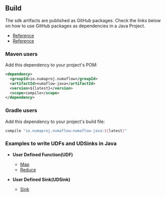 ## Build

The sdk artifacts are published as GitHub packages. Check the links below on how to use GitHub packages as dependencies in a Java Project.
- [Reference](https://docs.github.com/en/packages/working-with-a-github-packages-registry/working-with-the-apache-maven-registry)
- [Reference](https://github.com/orgs/community/discussions/26634#discussioncomment-3252638)
### Maven users

Add this dependency to your project's POM:

```xml
<dependency>
  <groupId>io.numaproj.numaflow</groupId>
  <artifactId>numaflow-java</artifactId>
  <version>${latest}</version>
  <scope>compile</scope>
</dependency>
```

### Gradle users

Add this dependency to your project's build file:

```groovy
compile "io.numaproj.numaflow:numaflow-java:${latest}"
```

### Examples to write UDFs and UDSinks in Java

* **User Defined Function(UDF)**
  * [Map](src/main/java/io/numaproj/numaflow/examples/function/map)
  * [Reduce](src/main/java/io/numaproj/numaflow/examples/function/reduce)

* **User Defined Sink(UDSink)**
  * [Sink](src/main/java/io/numaproj/numaflow/examples/sink/simple)
